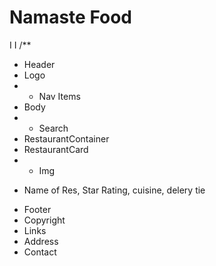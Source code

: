 


# Namaste Food
I I
/**
* Header
* Logo
* - Nav Items
* Body
* - Search
* RestaurantContainer
* RestaurantCard
* - Img
- Name of Res, Star Rating, cuisine, delery tie
* Footer
* Copyright
* Links
* Address
* Contact
